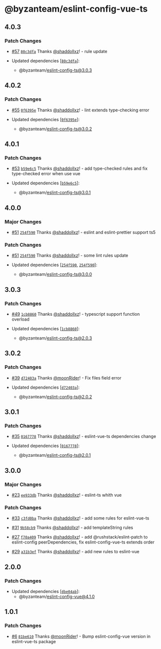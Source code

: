 # @byzanteam/eslint-config-vue-ts

## 4.0.3

### Patch Changes

- [#57](https://github.com/Byzanteam/jet-linter/pull/57) [`80c3dfa`](https://github.com/Byzanteam/jet-linter/commit/80c3dfaef9e30c3197f7c750b29ff41fa9152044) Thanks [@shaddollxz](https://github.com/shaddollxz)! - rule update

- Updated dependencies [[`80c3dfa`](https://github.com/Byzanteam/jet-linter/commit/80c3dfaef9e30c3197f7c750b29ff41fa9152044)]:
  - @byzanteam/eslint-config-ts@3.0.3

## 4.0.2

### Patch Changes

- [#55](https://github.com/Byzanteam/jet-linter/pull/55) [`0f6395e`](https://github.com/Byzanteam/jet-linter/commit/0f6395e65bed5593c5d240274855c496160416ab) Thanks [@shaddollxz](https://github.com/shaddollxz)! - lint extends type-checking error

- Updated dependencies [[`0f6395e`](https://github.com/Byzanteam/jet-linter/commit/0f6395e65bed5593c5d240274855c496160416ab)]:
  - @byzanteam/eslint-config-ts@3.0.2

## 4.0.1

### Patch Changes

- [#53](https://github.com/Byzanteam/jet-linter/pull/53) [`b59e6c5`](https://github.com/Byzanteam/jet-linter/commit/b59e6c5a4aa849b2fc65da6690ea51b0ff239089) Thanks [@shaddollxz](https://github.com/shaddollxz)! - add type-checked rules and fix type-checked error when use vue

- Updated dependencies [[`b59e6c5`](https://github.com/Byzanteam/jet-linter/commit/b59e6c5a4aa849b2fc65da6690ea51b0ff239089)]:
  - @byzanteam/eslint-config-ts@3.0.1

## 4.0.0

### Major Changes

- [#51](https://github.com/Byzanteam/jet-linter/pull/51) [`254f590`](https://github.com/Byzanteam/jet-linter/commit/254f590a7396d81eaf791f18f72d2dc9071a9972) Thanks [@shaddollxz](https://github.com/shaddollxz)! - eslint and eslint-prettier support ts5

### Patch Changes

- [#51](https://github.com/Byzanteam/jet-linter/pull/51) [`254f590`](https://github.com/Byzanteam/jet-linter/commit/254f590a7396d81eaf791f18f72d2dc9071a9972) Thanks [@shaddollxz](https://github.com/shaddollxz)! - some lint rules update

- Updated dependencies [[`254f590`](https://github.com/Byzanteam/jet-linter/commit/254f590a7396d81eaf791f18f72d2dc9071a9972), [`254f590`](https://github.com/Byzanteam/jet-linter/commit/254f590a7396d81eaf791f18f72d2dc9071a9972)]:
  - @byzanteam/eslint-config-ts@3.0.0

## 3.0.3

### Patch Changes

- [#49](https://github.com/Byzanteam/jet-linter/pull/49) [`1cb8860`](https://github.com/Byzanteam/jet-linter/commit/1cb8860b36bf0006429b3ea6dcf0e713f94f13b6) Thanks [@shaddollxz](https://github.com/shaddollxz)! - typescript support function overload

- Updated dependencies [[`1cb8860`](https://github.com/Byzanteam/jet-linter/commit/1cb8860b36bf0006429b3ea6dcf0e713f94f13b6)]:
  - @byzanteam/eslint-config-ts@2.0.3

## 3.0.2

### Patch Changes

- [#39](https://github.com/Byzanteam/jet-linter/pull/39) [`d72403a`](https://github.com/Byzanteam/jet-linter/commit/d72403a05c250b7360ba9bad68ef4a926a270f88) Thanks [@moonRider](https://github.com/moonRider)! - Fix files field error

- Updated dependencies [[`d72403a`](https://github.com/Byzanteam/jet-linter/commit/d72403a05c250b7360ba9bad68ef4a926a270f88)]:
  - @byzanteam/eslint-config-ts@2.0.2

## 3.0.1

### Patch Changes

- [#35](https://github.com/Byzanteam/jet-linter/pull/35) [`0167778`](https://github.com/Byzanteam/jet-linter/commit/0167778d1133c4c21826e5c96998d62b06e64366) Thanks [@shaddollxz](https://github.com/shaddollxz)! - eslint-vue-ts dependencies change

- Updated dependencies [[`0167778`](https://github.com/Byzanteam/jet-linter/commit/0167778d1133c4c21826e5c96998d62b06e64366)]:
  - @byzanteam/eslint-config-ts@2.0.1

## 3.0.0

### Major Changes

- [#23](https://github.com/Byzanteam/jet-linter/pull/23) [`ee933db`](https://github.com/Byzanteam/jet-linter/commit/ee933db240c76ed4c411a3caf229a1859aead88c) Thanks [@shaddollxz](https://github.com/shaddollxz)! - eslint-ts whith vue

### Patch Changes

- [#33](https://github.com/Byzanteam/jet-linter/pull/33) [`c3fd0ba`](https://github.com/Byzanteam/jet-linter/commit/c3fd0ba2d56cee1ce702017daee1a50e30015324) Thanks [@shaddollxz](https://github.com/shaddollxz)! - add some rules for eslint-vue-ts

- [#31](https://github.com/Byzanteam/jet-linter/pull/31) [`9b58cb9`](https://github.com/Byzanteam/jet-linter/commit/9b58cb9bb56ffa68e38766aab31346ed2a818ca9) Thanks [@shaddollxz](https://github.com/shaddollxz)! - add templateString rules

- [#27](https://github.com/Byzanteam/jet-linter/pull/27) [`f70a409`](https://github.com/Byzanteam/jet-linter/commit/f70a4090584584887cb990316ee4d49b99cfffbf) Thanks [@shaddollxz](https://github.com/shaddollxz)! - add @rushstack/eslint-patch to eslint-config peerDependencies, fix eslint-config-vue-ts extends order

- [#29](https://github.com/Byzanteam/jet-linter/pull/29) [`a31b3ef`](https://github.com/Byzanteam/jet-linter/commit/a31b3ef25ac3fae1cd546f3e1684b9957daf3451) Thanks [@shaddollxz](https://github.com/shaddollxz)! - add new rules to eslint-vue

## 2.0.0

### Patch Changes

- Updated dependencies [[`dbe04ab`](https://github.com/Byzanteam/jet-linter/commit/dbe04ab5a1677777037a57eca6060a5b04135ec8)]:
  - @byzanteam/eslint-config-vue@4.1.0

## 1.0.1

### Patch Changes

- [#6](https://github.com/Byzanteam/jet-linter/pull/6) [`81be610`](https://github.com/Byzanteam/jet-linter/commit/81be610db530493652b4082c1001c1ee3254be66) Thanks [@moonRider](https://github.com/moonRider)! - Bump eslint-config-vue version in eslint-vue-ts package
